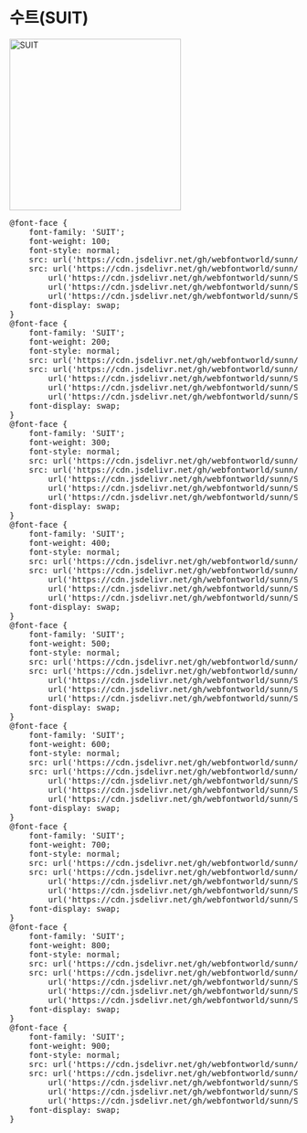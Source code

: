 # 수트(SUIT)

<a href="https://wess.tistory.com/250" target="_blank">
    <img src="https://webfontworld.github.io/sunn/SUIT.jpg" alt="SUIT" style="width:300px">
</a>

<pre>
@font-face {
    font-family: 'SUIT';
    font-weight: 100;
    font-style: normal;
    src: url('https://cdn.jsdelivr.net/gh/webfontworld/sunn/SUIT-Thin.eot');
    src: url('https://cdn.jsdelivr.net/gh/webfontworld/sunn/SUIT-Thin.eot?#iefix') format('embedded-opentype'),
        url('https://cdn.jsdelivr.net/gh/webfontworld/sunn/SUIT-Thin.woff2') format('woff2'),
        url('https://cdn.jsdelivr.net/gh/webfontworld/sunn/SUIT-Thin.woff') format('woff'),
        url('https://cdn.jsdelivr.net/gh/webfontworld/sunn/SUIT-Thin.ttf') format("truetype");
    font-display: swap;
}
@font-face {
    font-family: 'SUIT';
    font-weight: 200;
    font-style: normal;
    src: url('https://cdn.jsdelivr.net/gh/webfontworld/sunn/SUIT-ExtraLight.eot');
    src: url('https://cdn.jsdelivr.net/gh/webfontworld/sunn/SUIT-ExtraLight.eot?#iefix') format('embedded-opentype'),
        url('https://cdn.jsdelivr.net/gh/webfontworld/sunn/SUIT-ExtraLight.woff2') format('woff2'),
        url('https://cdn.jsdelivr.net/gh/webfontworld/sunn/SUIT-ExtraLight.woff') format('woff'),
        url('https://cdn.jsdelivr.net/gh/webfontworld/sunn/SUIT-ExtraLight.ttf') format("truetype");
    font-display: swap;
}
@font-face {
    font-family: 'SUIT';
    font-weight: 300;
    font-style: normal;
    src: url('https://cdn.jsdelivr.net/gh/webfontworld/sunn/SUIT-Light.eot');
    src: url('https://cdn.jsdelivr.net/gh/webfontworld/sunn/SUIT-Light.eot?#iefix') format('embedded-opentype'),
        url('https://cdn.jsdelivr.net/gh/webfontworld/sunn/SUIT-Light.woff2') format('woff2'),
        url('https://cdn.jsdelivr.net/gh/webfontworld/sunn/SUIT-Light.woff') format('woff'),
        url('https://cdn.jsdelivr.net/gh/webfontworld/sunn/SUIT-Light.ttf') format("truetype");
    font-display: swap;
}
@font-face {
    font-family: 'SUIT';
    font-weight: 400;
    font-style: normal;
    src: url('https://cdn.jsdelivr.net/gh/webfontworld/sunn/SUIT-Regular.eot');
    src: url('https://cdn.jsdelivr.net/gh/webfontworld/sunn/SUIT-Regular.eot?#iefix') format('embedded-opentype'),
        url('https://cdn.jsdelivr.net/gh/webfontworld/sunn/SUIT-Regular.woff2') format('woff2'),
        url('https://cdn.jsdelivr.net/gh/webfontworld/sunn/SUIT-Regular.woff') format('woff'),
        url('https://cdn.jsdelivr.net/gh/webfontworld/sunn/SUIT-Regular.ttf') format("truetype");
    font-display: swap;
}
@font-face {
    font-family: 'SUIT';
    font-weight: 500;
    font-style: normal;
    src: url('https://cdn.jsdelivr.net/gh/webfontworld/sunn/SUIT-Medium.eot');
    src: url('https://cdn.jsdelivr.net/gh/webfontworld/sunn/SUIT-Medium.eot?#iefix') format('embedded-opentype'),
        url('https://cdn.jsdelivr.net/gh/webfontworld/sunn/SUIT-Medium.woff2') format('woff2'),
        url('https://cdn.jsdelivr.net/gh/webfontworld/sunn/SUIT-Medium.woff') format('woff'),
        url('https://cdn.jsdelivr.net/gh/webfontworld/sunn/SUIT-Medium.ttf') format("truetype");
    font-display: swap;
}
@font-face {
    font-family: 'SUIT';
    font-weight: 600;
    font-style: normal;
    src: url('https://cdn.jsdelivr.net/gh/webfontworld/sunn/SUIT-SemiBold.eot');
    src: url('https://cdn.jsdelivr.net/gh/webfontworld/sunn/SUIT-SemiBold.eot?#iefix') format('embedded-opentype'),
        url('https://cdn.jsdelivr.net/gh/webfontworld/sunn/SUIT-SemiBold.woff2') format('woff2'),
        url('https://cdn.jsdelivr.net/gh/webfontworld/sunn/SUIT-SemiBold.woff') format('woff'),
        url('https://cdn.jsdelivr.net/gh/webfontworld/sunn/SUIT-SemiBold.ttf') format("truetype");
    font-display: swap;
}
@font-face {
    font-family: 'SUIT';
    font-weight: 700;
    font-style: normal;
    src: url('https://cdn.jsdelivr.net/gh/webfontworld/sunn/SUIT-Bold.eot');
    src: url('https://cdn.jsdelivr.net/gh/webfontworld/sunn/SUIT-Bold.eot?#iefix') format('embedded-opentype'),
        url('https://cdn.jsdelivr.net/gh/webfontworld/sunn/SUIT-Bold.woff2') format('woff2'),
        url('https://cdn.jsdelivr.net/gh/webfontworld/sunn/SUIT-Bold.woff') format('woff'),
        url('https://cdn.jsdelivr.net/gh/webfontworld/sunn/SUIT-Bold.ttf') format("truetype");
    font-display: swap;
}
@font-face {
    font-family: 'SUIT';
    font-weight: 800;
    font-style: normal;
    src: url('https://cdn.jsdelivr.net/gh/webfontworld/sunn/SUIT-ExtraBold.eot');
    src: url('https://cdn.jsdelivr.net/gh/webfontworld/sunn/SUIT-ExtraBold.eot?#iefix') format('embedded-opentype'),
        url('https://cdn.jsdelivr.net/gh/webfontworld/sunn/SUIT-ExtraBold.woff2') format('woff2'),
        url('https://cdn.jsdelivr.net/gh/webfontworld/sunn/SUIT-ExtraBold.woff') format('woff'),
        url('https://cdn.jsdelivr.net/gh/webfontworld/sunn/SUIT-ExtraBold.ttf') format("truetype");
    font-display: swap;
}
@font-face {
    font-family: 'SUIT';
    font-weight: 900;
    font-style: normal;
    src: url('https://cdn.jsdelivr.net/gh/webfontworld/sunn/SUIT-Heavy.eot');
    src: url('https://cdn.jsdelivr.net/gh/webfontworld/sunn/SUIT-Heavy.eot?#iefix') format('embedded-opentype'),
        url('https://cdn.jsdelivr.net/gh/webfontworld/sunn/SUIT-Heavy.woff2') format('woff2'),
        url('https://cdn.jsdelivr.net/gh/webfontworld/sunn/SUIT-Heavy.woff') format('woff'),
        url('https://cdn.jsdelivr.net/gh/webfontworld/sunn/SUIT-Heavy.ttf') format("truetype");
    font-display: swap;
}
</pre>
